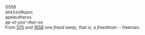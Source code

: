 <body>
  <p>G558<br>  ἀπελεύθερος  <br> apeleutheros  <br><i>ap-el-yoo‘-ther-os </i><br>From <a href="g0575.htm">575</a> and <a href="g1658.htm">1658</a>  one <i>freed</i> <i>away</i>, that is, a <i>freedman:</i> - freeman.<br></p>
 </body>